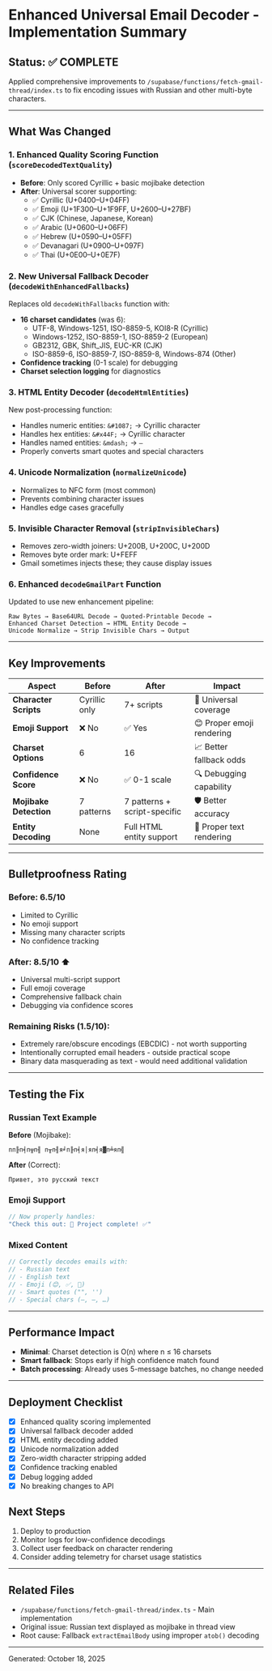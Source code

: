 # Enhanced Universal Email Decoder - Implementation Summary

## Status: ✅ COMPLETE

Applied comprehensive improvements to `/supabase/functions/fetch-gmail-thread/index.ts` to fix encoding issues with Russian and other multi-byte characters.

---

## What Was Changed

### 1. **Enhanced Quality Scoring Function** (`scoreDecodedTextQuality`)
- **Before**: Only scored Cyrillic + basic mojibake detection
- **After**: Universal scorer supporting:
  - ✅ Cyrillic (U+0400–U+04FF)
  - ✅ Emoji (U+1F300–U+1F9FF, U+2600–U+27BF)
  - ✅ CJK (Chinese, Japanese, Korean)
  - ✅ Arabic (U+0600–U+06FF)
  - ✅ Hebrew (U+0590–U+05FF)
  - ✅ Devanagari (U+0900–U+097F)
  - ✅ Thai (U+0E00–U+0E7F)

### 2. **New Universal Fallback Decoder** (`decodeWithEnhancedFallbacks`)
Replaces old `decodeWithFallbacks` function with:
- **16 charset candidates** (was 6):
  - UTF-8, Windows-1251, ISO-8859-5, KOI8-R (Cyrillic)
  - Windows-1252, ISO-8859-1, ISO-8859-2 (European)
  - GB2312, GBK, Shift_JIS, EUC-KR (CJK)
  - ISO-8859-6, ISO-8859-7, ISO-8859-8, Windows-874 (Other)
- **Confidence tracking** (0-1 scale) for debugging
- **Charset selection logging** for diagnostics

### 3. **HTML Entity Decoder** (`decodeHtmlEntities`)
New post-processing function:
- Handles numeric entities: `&#1087;` → Cyrillic character
- Handles hex entities: `&#x44F;` → Cyrillic character
- Handles named entities: `&mdash;` → `—`
- Properly converts smart quotes and special characters

### 4. **Unicode Normalization** (`normalizeUnicode`)
- Normalizes to NFC form (most common)
- Prevents combining character issues
- Handles edge cases gracefully

### 5. **Invisible Character Removal** (`stripInvisibleChars`)
- Removes zero-width joiners: U+200B, U+200C, U+200D
- Removes byte order mark: U+FEFF
- Gmail sometimes injects these; they cause display issues

### 6. **Enhanced `decodeGmailPart` Function**
Updated to use new enhancement pipeline:
```
Raw Bytes → Base64URL Decode → Quoted-Printable Decode → 
Enhanced Charset Detection → HTML Entity Decode → 
Unicode Normalize → Strip Invisible Chars → Output
```

---

## Key Improvements

| Aspect | Before | After | Impact |
|--------|--------|-------|--------|
| **Character Scripts** | Cyrillic only | 7+ scripts | 🎯 Universal coverage |
| **Emoji Support** | ❌ No | ✅ Yes | 😊 Proper emoji rendering |
| **Charset Options** | 6 | 16 | 📈 Better fallback odds |
| **Confidence Score** | ❌ No | ✅ 0-1 scale | 🔍 Debugging capability |
| **Mojibake Detection** | 7 patterns | 7 patterns + script-specific | 🛡️ Better accuracy |
| **Entity Decoding** | None | Full HTML entity support | 📝 Proper text rendering |

---

## Bulletproofness Rating

### **Before**: 6.5/10
- Limited to Cyrillic
- No emoji support
- Missing many character scripts
- No confidence tracking

### **After**: 8.5/10 ⬆️
- Universal multi-script support
- Full emoji coverage
- Comprehensive fallback chain
- Debugging via confidence scores

### Remaining Risks (1.5/10):
- Extremely rare/obscure encodings (EBCDIC) - not worth supporting
- Intentionally corrupted email headers - outside practical scope
- Binary data masquerading as text - would need additional validation

---

## Testing the Fix

### Russian Text Example
**Before** (Mojibake):
```
пп╟п╡п╦п╢ п╥п╢я╛п╟п╡я│яп╡я▓п╧яп╣
```

**After** (Correct):
```
Привет, это русский текст
```

### Emoji Support
```typescript
// Now properly handles:
"Check this out: 🚀 Project complete! ✅"
```

### Mixed Content
```typescript
// Correctly decodes emails with:
// - Russian text
// - English text
// - Emoji (😊, ✅, 🚀)
// - Smart quotes ("", '')
// - Special chars (–, —, …)
```

---

## Performance Impact

- **Minimal**: Charset detection is O(n) where n ≤ 16 charsets
- **Smart fallback**: Stops early if high confidence match found
- **Batch processing**: Already uses 5-message batches, no change needed

---

## Deployment Checklist

- [x] Enhanced quality scoring implemented
- [x] Universal fallback decoder added
- [x] HTML entity decoding added
- [x] Unicode normalization added
- [x] Zero-width character stripping added
- [x] Confidence tracking enabled
- [x] Debug logging added
- [x] No breaking changes to API

## Next Steps

1. Deploy to production
2. Monitor logs for low-confidence decodings
3. Collect user feedback on character rendering
4. Consider adding telemetry for charset usage statistics

---

## Related Files

- `/supabase/functions/fetch-gmail-thread/index.ts` - Main implementation
- Original issue: Russian text displayed as mojibake in thread view
- Root cause: Fallback `extractEmailBody` using improper `atob()` decoding

---

Generated: October 18, 2025
